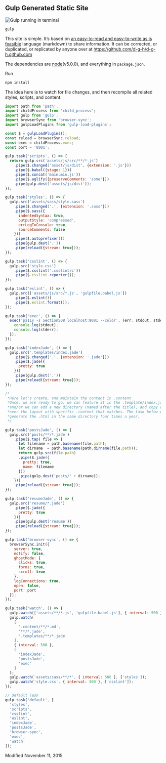 ## Gulp Generated Static Site

![Gulp running in terminal](https://www.dropbox.com/s/l1z33fqfyetcd0p/gulpBrowserSync.gif?raw=1)

```sh
gulp
```
This site is simple. It’s based on [an easy-to-read and easy-to-write as is feasible](http://daringfireball.net/projects/markdown/syntax#philosophy) language (markdown) to share information. It can be corrected, or duplicated, or replicated by anyone over at https://github.com/d-g-h/d-g-h.github.com

The dependencies are [node](https://nodejs.org/)(v5.0.0), and everything in `package.json`.

Run
```sh
npm install
```

The idea here is to watch for file changes, and then recompile all related styles, scripts, and content.

```js
import path from 'path';
import childProcess from 'child_process';
import gulp from 'gulp';
import browserSync from 'browser-sync';
import gulpLoadPlugins from 'gulp-load-plugins';

const $ = gulpLoadPlugins();
const reload = browserSync.reload;
const exec = childProcess.exec;
const port = '8001';

gulp.task('scripts', () => {
  return gulp.src('assets/js/src/**/*.js')
    .pipe($.changed('asset/js/dist', {extension: '.js'}))
    .pipe($.babel({stage: 1}))
    .pipe($.concat('main.min.js'))
    .pipe($.uglify({preserveComments: 'some'}))
    .pipe(gulp.dest('assets/js/dist'));
});

gulp.task('styles', () => {
  gulp.src('assets/sass/style.sass')
    .pipe($.changed('.', {extension: '.sass'}))
    .pipe($.sass({
      indentedSyntax: true,
      outputStyle: 'compressed',
      errLogToConsole: true,
      sourceComments: false
    }))
    .pipe($.autoprefixer())
    .pipe(gulp.dest('.'))
    .pipe(reload({stream: true}));
});

gulp.task('csslint', () => {
  gulp.src('style.css')
    .pipe($.csslint('.csslintrc'))
    .pipe($.csslint.reporter());
});

gulp.task('eslint', () => {
  gulp.src(['assets/js/src/*.js', 'gulpfile.babel.js'])
    .pipe($.eslint())
    .pipe($.eslint.format());
});

gulp.task('exec', () => {
  exec('pa11y -s Section508 localhost:8001 --color', (err, stdout, stderr) => {
    console.log(stdout);
    console.log(stderr);
  });
});

gulp.task('indexJade', () => {
  gulp.src('.templates/index.jade')
    .pipe($.changed('.', {extension: '.jade'}))
    .pipe($.jade({
      pretty: true
    }))
    .pipe(gulp.dest('.'))
    .pipe(reload({stream: true}));
});

/*
 *Here let's create, and maintain the content in .content
 *Once, we are ready to go, we can feature it in the .template/index.jade,
 *and/or we can add a new directory (named after the title), and copy of
 *over the layout with specific .content that matches. The task below will
 *generate the .html in the same directory four times a year.
 */

gulp.task('postsJade', () => {
  gulp.src('posts/**/*.jade')
    .pipe($.tap( file => {
      let filename = path.basename(file.path);
      let dirname  = path.basename(path.dirname(file.path));
      return gulp.src(file.path)
      .pipe($.jade({
        pretty: true,
        name: filename
      }))
      .pipe(gulp.dest('posts/' + dirname));
    }))
    .pipe(reload({stream: true}));
});

gulp.task('resumeJade', () => {
  gulp.src('resume/*.jade')
    .pipe($.jade({
      pretty: true
    }))
    .pipe(gulp.dest('resume'))
    .pipe(reload({stream: true}));
});

gulp.task('browser-sync', () => {
  browserSync.init({
    server: true,
    notify: false,
    ghostMode: {
      clicks: true,
      forms: true,
      scroll: true
    },
    logConnections: true,
    open: false,
    port: port
  });
});

gulp.task('watch', () => {
  gulp.watch(['assets/**/*.js', 'gulpfile.babel.js'], { interval: 500 }, ['eslint', 'styles']);
  gulp.watch(
    [
      '.content/**/*.md',
      '**/*.jade',
      '.templates/**/*.jade'
    ],
    { interval: 500 },
    [
      'indexJade',
      'postsJade',
      'exec'
    ]
  );
  gulp.watch('assets/sass/**/*', { interval: 500 }, ['styles']);
  gulp.watch('style.css', { interval: 500 }, ['csslint']);
});

// Default Task
gulp.task('default', [
  'styles',
  'scripts',
  'csslint',
  'eslint',
  'indexJade',
  'postsJade',
  'browser-sync',
  'exec',
  'watch'
]);
```

Modified <time datetime=2015-11-11>November 11, 2015</time>
